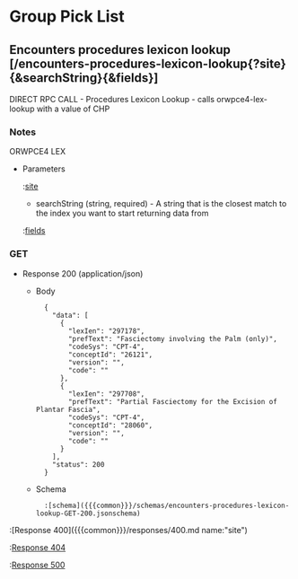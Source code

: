 # Group Pick List

## Encounters procedures lexicon lookup [/encounters-procedures-lexicon-lookup{?site}{&searchString}{&fields}]

DIRECT RPC CALL - Procedures Lexicon Lookup - calls orwpce4-lex-lookup with a value of CHP

### Notes

ORWPCE4 LEX

+ Parameters

    :[site]({{{common}}}/parameters/site.md)

    + searchString (string, required) - A string that is the closest match to the index you want to start returning data from

    :[fields]({{{common}}}/parameters/fields.md)

### GET

+ Response 200 (application/json)

    + Body

            {
              "data": [
                {
                  "lexIen": "297178",
                  "prefText": "Fasciectomy involving the Palm (only)",
                  "codeSys": "CPT-4",
                  "conceptId": "26121",
                  "version": "",
                  "code": ""
                },
                {
                  "lexIen": "297708",
                  "prefText": "Partial Fasciectomy for the Excision of Plantar Fascia",
                  "codeSys": "CPT-4",
                  "conceptId": "28060",
                  "version": "",
                  "code": ""
                }
              ],
              "status": 200
            }

    + Schema

            :[schema]({{{common}}}/schemas/encounters-procedures-lexicon-lookup-GET-200.jsonschema)

:[Response 400]({{{common}}}/responses/400.md name:"site")

:[Response 404]({{{common}}}/responses/404.md)

:[Response 500]({{{common}}}/responses/500.md)


